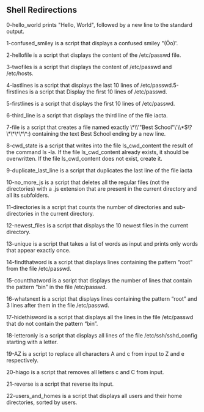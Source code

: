 <h2>Shell Redirections</h2>

<p>0-hello_world prints  "Hello, World", followed by a new line to the standard output.</p>
<p>1-confused_smiley is a script that displays a confused smiley "(Ôo)'.</p>
<p>2-hellofile is a script that displays the content of the /etc/passwd file.</p>
<p>3-twofiles is a script that displays the content of /etc/passwd and /etc/hosts.</p>
<p>4-lastlines is a script that displays the last 10 lines of /etc/passwd.5-firstlines is a script that Display the first 10 lines of /etc/passwd.</p>
<p>5-firstlines is a script that displays the first 10 lines of /etc/passwd.</p>
<p>6-third_line is a script that displays the third line of the file iacta.</p>
<p>7-file is a script that creates a file named exactly \*\\'"Best School"\'\\*$\?\*\*\*\*\*:) containing the text Best School ending by a
new line.</p>
<p>8-cwd_state is a script that writes into the file ls_cwd_content the result of the command ls -la. If the file ls_cwd_content already exists, it should be overwritten. If the file ls_cwd_content does not exist, create it.</p>
<p>9-duplicate_last_line is a script that duplicates the last line of the file iacta</p>
<p>10-no_more_js is a script that deletes all the regular files (not the directories) with a .js extension that are present in the current directory and all its subfolders.</p>
<p>11-directories is a script that counts the number of directories and sub-directories in the current directory.</p>
<p>12-newest_files is a script that displays the 10 newest files in the current directory.</p>
<p>13-unique is a script that takes a list of words as input and prints only words that appear exactly once.</p>
<p>14-findthatword is a script that displays lines containing the pattern “root” from the file /etc/passwd.</p>
<p>15-countthatword is a script that displays the number of lines that contain the pattern “bin” in the file /etc/passwd.</p>
<p>16-whatsnext is a script that displays lines containing the pattern “root” and 3 lines after them in the file /etc/passwd.</p>
<p>17-hidethisword is a script that displays all the lines in the file /etc/passwd that do not contain the pattern “bin”.</p>
<p>18-letteronly is a script that displays all lines of the file /etc/ssh/sshd_config starting with a letter.</p>
<p>19-AZ is a script to replace all characters A and c from input to Z and e respectively.</p>
<p>20-hiago is a script that removes all letters c and C from input.</p>
<p>21-reverse is a script that reverse its input.</p>
<p>22-users_and_homes is a script that displays all users and their home directories, sorted by users.</p>
